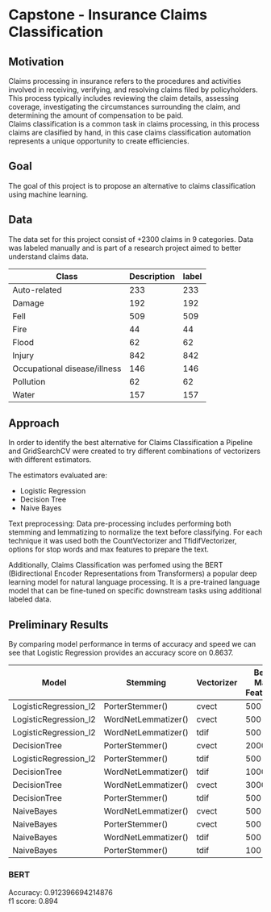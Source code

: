 # Capstone - Insurance Claims Classification

## Motivation  

Claims processing in insurance refers to the procedures and activities involved in receiving, verifying, and resolving claims filed by policyholders. This process typically includes reviewing the claim details, assessing coverage, investigating the circumstances surrounding the claim, and determining the amount of compensation to be paid.  
Claims classification is a common task in claims processing, in this process claims are clasified by hand, in this case claims classification automation represents a unique opportunity to create efficiencies.

## Goal
The goal of this project is to propose an alternative to claims classification using machine learning.

## Data
The data set for this project consist of +2300 claims in 9 categories. Data was labeled manually and is part of a research project aimed to better understand claims data.

|Class|Description|label|
|---|---|---|
|Auto-related|233|233|
|Damage|192|192|
|Fell|509|509|
|Fire|44|44|
|Flood|62|62|
|Injury|842|842|
|Occupational disease/illness|146|146|
|Pollution|62|62|
|Water|157|157|

## Approach  

In order to identify the best alternative for Claims Classification a Pipeline and GridSearchCV were created to try different combinations of vectorizers with different estimators. 

The estimators evaluated are:

* Logistic Regression
* Decision Tree 
* Naive Bayes

Text preprocessing: Data pre-processing includes performing both stemming and lemmatizing to normalize the text before classifying. For each technique it was used both the CountVectorizer and TfidifVectorizer, options for stop words and max features to prepare the text.

Additionally, Claims Classification was perfomed using the BERT (Bidirectional Encoder Representations from Transformers) a popular deep learning model for natural language processing. It is a pre-trained language model that can be fine-tuned on specific downstream tasks using additional labeled data.

## Preliminary Results

By comparing model performance in terms of accuracy and speed we can see that Logistic Regression provides an accuracy score on 0.8637.
  
|Model|Stemming|Vectorizer|Best Max Features|Best Stop Words|Score|Time|
|---|---|---|---|---|---|---|
|LogisticRegression\_l2|PorterStemmer\(\)|cvect|500||0\.8637037037037038|12\.37|
|LogisticRegression\_l2|WordNetLemmatizer\(\)|cvect|500||0\.8548148148148148|16\.09|
|LogisticRegression\_l2|WordNetLemmatizer\(\)|tdif|500||0\.837037037037037|16\.62|
|DecisionTree|PorterStemmer\(\)|cvect|2000||0\.8355555555555556|2\.04|
|LogisticRegression\_l2|PorterStemmer\(\)|tdif|500||0\.8340740740740741|12\.5|
|DecisionTree|WordNetLemmatizer\(\)|tdif|1000||0\.8192592592592592|2\.92|
|DecisionTree|WordNetLemmatizer\(\)|cvect|3000||0\.8148148148148148|3\.22|
|DecisionTree|PorterStemmer\(\)|tdif|500||0\.8118518518518518|2\.75|
|NaiveBayes|WordNetLemmatizer\(\)|cvect|500|english|0\.8|1\.22|
|NaiveBayes|PorterStemmer\(\)|cvect|500||0\.797037037037037|1\.22|
|NaiveBayes|WordNetLemmatizer\(\)|tdif|500|english|0\.7822222222222223|1\.34|
|NaiveBayes|PorterStemmer\(\)|tdif|100|english|0\.7762962962962963|1\.31|
  
### BERT
Accuracy: 0.912396694214876  
f1 score: 0.894

